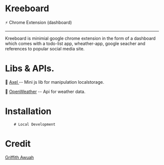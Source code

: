 # Kreeboard
:zap: Chrome Extension (dashboard) 
<hr>
 Kreeboard is minimial google chrome extension in the form of a dashboard which comes with a todo-list app, wheather-app, google seacher and references to popular social media site.

# Libs & APIs.
:gem: <a href="https://github.com/gwuah/axel"> Axel </a> -- Mini js lib for manipulation localstorage.

:gem: <a href="https://openweathermap.org"> OpenWeather</a> -- Api for weather data.

# Installation
		
		# Local Development
		


# Credit 

<a href="https://github.com/gwuah/"> Griffith Awuah</a> 	
